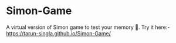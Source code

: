 # Simon-Game
A virtual version of Simon game to test your memory 🙂.
Try it here:- https://tarun-singla.github.io/Simon-Game/
